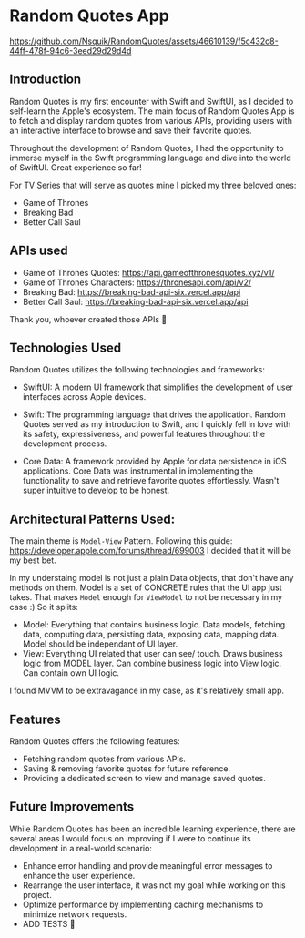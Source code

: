 # Random Quotes App


https://github.com/Nsquik/RandomQuotes/assets/46610139/f5c432c8-44ff-478f-94c6-3eed29d29d4d

## Introduction

Random Quotes is my first encounter with Swift and SwiftUI, as I decided to self-learn the Apple's ecosystem. The main focus of Random Quotes App is to fetch and display random quotes from various APIs, providing users with an interactive interface to browse and save their favorite quotes.

Throughout the development of Random Quotes, I had the opportunity to immerse myself in the Swift programming language and dive into the world of SwiftUI. Great experience so far!


For TV Series that will serve as quotes mine I picked my three beloved ones:

- Game of Thrones
- Breaking Bad
- Better Call Saul


## APIs used

- Game of Thrones Quotes: https://api.gameofthronesquotes.xyz/v1/
- Game of Thrones Characters: https://thronesapi.com/api/v2/
- Breaking Bad: https://breaking-bad-api-six.vercel.app/api
- Better Call Saul: https://breaking-bad-api-six.vercel.app/api

Thank you, whoever created those APIs 🖤

## Technologies Used

Random Quotes utilizes the following technologies and frameworks:

- SwiftUI: 
A modern UI framework that simplifies the development of user interfaces across Apple devices.

- Swift: 
The programming language that drives the application. Random Quotes served as my introduction to Swift, and I quickly fell in love with its safety, expressiveness, and powerful features throughout the development process.

- Core Data:
 A framework provided by Apple for data persistence in iOS applications. Core Data was instrumental in implementing the functionality to save and retrieve favorite quotes effortlessly. 
Wasn't super intuitive to develop to be honest.

## Architectural Patterns Used:

The main theme is `Model-View` Pattern. Following this guide: https://developer.apple.com/forums/thread/699003 I decided that it will be my best bet.

In my understaing model is not just a plain Data objects, that don't have any methods on them. Model is a set of CONCRETE rules that the UI app just takes.
That makes `Model` enough for `ViewModel` to not be necessary in my case :)
So it splits:
- Model: Everything that contains business logic. Data models, fetching data, computing data, persisting data, exposing data, mapping data. Model should be independant of UI layer.
- View: Everything UI related that user can see/ touch. Draws business logic from MODEL layer. Can combine business logic into View logic. Can contain own UI logic.

I found MVVM to be extravagance in my case, as it's relatively small app.

## Features

Random Quotes offers the following features:

- Fetching random quotes from various APIs.
- Saving & removing favorite quotes for future reference.
- Providing a dedicated screen to view and manage saved quotes.


## Future Improvements

While Random Quotes has been an incredible learning experience, there are several areas I would focus on improving if I were to continue its development in a real-world scenario:

- Enhance error handling and provide meaningful error messages to enhance the user experience.
- Rearrange the user interface, it was not my goal while working on this project.
- Optimize performance by implementing caching mechanisms to minimize network requests.
- ADD TESTS 🧪
